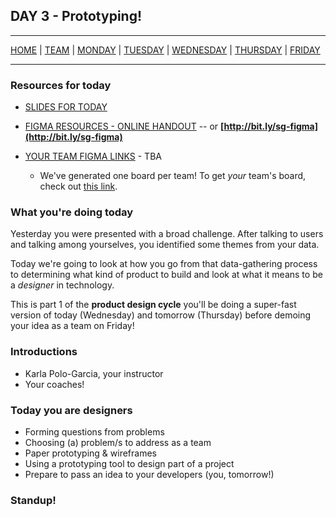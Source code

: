 ## DAY 3 - Prototyping!

---

[HOME](https://witny-summer-guild-2018.github.io/) |
[TEAM](instructors.md) |
[MONDAY](https://witny-summer-guild-2018.github.io/monday) |
[TUESDAY](https://witny-summer-guild-2018.github.io/tuesday) |
[WEDNESDAY](https://witny-summer-guild-2018.github.io/wednesday) |
[THURSDAY](https://witny-summer-guild-2018.github.io/thursday) |
[FRIDAY](https://witny-summer-guild-2018.github.io/friday)

---

### Resources for today

* [SLIDES FOR TODAY](https://docs.google.com/presentation/d/18r0icXic5w0dX8awFPwZqPiHraJ1gCsoQs6jIJRY9po/edit?usp=sharing)

* [FIGMA RESOURCES - ONLINE HANDOUT](http://bit.ly/sg-figma) -- or **[http://bit.ly/sg-figma](http://bit.ly/sg-figma)**

* [YOUR TEAM FIGMA LINKS]() - TBA
  * We've generated one board per team! To get *your* team's board, check out [this link]().

### What you're doing today

Yesterday you were presented with a broad challenge. After talking to users and talking among yourselves, you identified some themes from your data.

Today we're going to look at how you go from that data-gathering process to determining what kind of product to build and look at what it means to be a *designer* in technology.

This is part 1 of the **product design cycle** you'll be doing a super-fast version of today (Wednesday) and tomorrow (Thursday) before demoing your idea as a team on Friday!

### Introductions

* Karla Polo-Garcia, your instructor
* Your coaches!

### Today you are designers

* Forming questions from problems
* Choosing (a) problem/s to address as a team
* Paper prototyping & wireframes
* Using a prototyping tool to design part of a project
* Prepare to pass an idea to your developers (you, tomorrow!)

### Standup!
